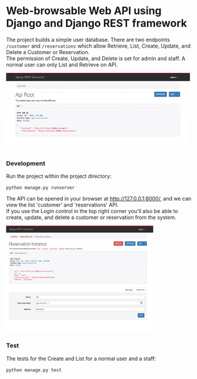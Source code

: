 # Web-browsable Web API using Django and Django REST framework

The project builds a simple user database. There are two endpoints `/customer` and `/reservations` which allow Retrieve, List, Create, Update, and Delete a Customer or Reservation. <br />
The permission of Create, Update, and Delete is set for admin and staff. A normal user can only List and Retrieve on API.

<img src="./img/API_screenshot.png" alt="API" title="An API example" width="500" height="210"/>

### Development

Run the project within the project directory:

```
python manage.py runserver
```

The API can be opened in your browser at http://127.0.0.1:8000/, and we can view the list 'customer' and 'reservations' API. <br />
If you use the Login control in the top right corner you'll also be able to create, update, and delete a customer or reservation from the system.


<img src="./img/API_reservation_sreenshot.png" alt="API-reservation" title="An API Reservation example" width="400" height="290"/>


### Test

The tests for the Create and List for a normal user and a staff:

```
python manage.py test
```
